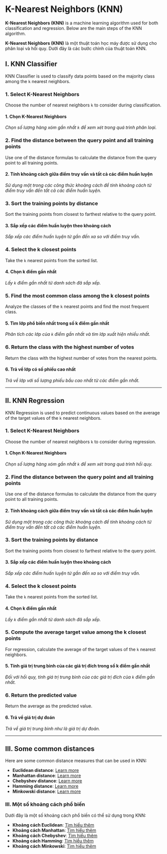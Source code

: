 # K-Nearest Neighbors (KNN)

**K-Nearest Neighbors (KNN)** is a machine learning algorithm used for both classification and regression. Below are the main steps of the KNN algorithm.

**K-Nearest Neighbors (KNN)** là một thuật toán học máy được sử dụng cho phân loại và hồi quy. Dưới đây là các bước chính của thuật toán KNN.

## I. KNN Classifier

KNN Classifier is used to classify data points based on the majority class among the `k` nearest neighbors.

### 1. Select K-Nearest Neighbors

Choose the number of nearest neighbors `k` to consider during classification.

#### 1. Chọn K-Nearest Neighbors

_Chọn số lượng hàng xóm gần nhất `k` để xem xét trong quá trình phân loại._

### 2. Find the distance between the query point and all training points

Use one of the distance formulas to calculate the distance from the query point to all training points.

#### 2. Tính khoảng cách giữa điểm truy vấn và tất cả các điểm huấn luyện

_Sử dụng một trong các công thức khoảng cách để tính khoảng cách từ điểm truy vấn đến tất cả các điểm huấn luyện._

### 3. Sort the training points by distance

Sort the training points from closest to farthest relative to the query point.

#### 3. Sắp xếp các điểm huấn luyện theo khoảng cách

_Sắp xếp các điểm huấn luyện từ gần đến xa so với điểm truy vấn._

### 4. Select the k closest points

Take the `k` nearest points from the sorted list.

#### 4. Chọn k điểm gần nhất

_Lấy `k` điểm gần nhất từ danh sách đã sắp xếp._

### 5. Find the most common class among the k closest points

Analyze the classes of the `k` nearest points and find the most frequent class.

#### 5. Tìm lớp phổ biến nhất trong số k điểm gần nhất

_Phân tích các lớp của `k` điểm gần nhất và tìm lớp xuất hiện nhiều nhất._

### 6. Return the class with the highest number of votes

Return the class with the highest number of votes from the nearest points.

#### 6. Trả về lớp có số phiếu cao nhất

_Trả về lớp với số lượng phiếu bầu cao nhất từ các điểm gần nhất._

---

## II. KNN Regression

KNN Regression is used to predict continuous values based on the average of the target values of the `k` nearest neighbors.

### 1. Select K-Nearest Neighbors

Choose the number of nearest neighbors `k` to consider during regression.

#### 1. Chọn K-Nearest Neighbors

_Chọn số lượng hàng xóm gần nhất `k` để xem xét trong quá trình hồi quy._

### 2. Find the distance between the query point and all training points

Use one of the distance formulas to calculate the distance from the query point to all training points.

#### 2. Tính khoảng cách giữa điểm truy vấn và tất cả các điểm huấn luyện

_Sử dụng một trong các công thức khoảng cách để tính khoảng cách từ điểm truy vấn đến tất cả các điểm huấn luyện._

### 3. Sort the training points by distance

Sort the training points from closest to farthest relative to the query point.

#### 3. Sắp xếp các điểm huấn luyện theo khoảng cách

_Sắp xếp các điểm huấn luyện từ gần đến xa so với điểm truy vấn._

### 4. Select the k closest points

Take the `k` nearest points from the sorted list.

#### 4. Chọn k điểm gần nhất

_Lấy `k` điểm gần nhất từ danh sách đã sắp xếp._

### 5. Compute the average target value among the k closest points

For regression, calculate the average of the target values of the `k` nearest neighbors.

#### 5. Tính giá trị trung bình của các giá trị đích trong số k điểm gần nhất

_Đối với hồi quy, tính giá trị trung bình của các giá trị đích của `k` điểm gần nhất._

### 6. Return the predicted value

Return the average as the predicted value.

#### 6. Trả về giá trị dự đoán

_Trả về giá trị trung bình như là giá trị dự đoán._

---

## III. Some common distances

Here are some common distance measures that can be used in KNN:

-   **Euclidean distance**: [Learn more](https://en.wikipedia.org/wiki/Euclidean_distance)
-   **Manhattan distance**: [Learn more](https://en.wikipedia.org/wiki/Manhattan_distance)
-   **Chebyshev distance**: [Learn more](https://en.wikipedia.org/wiki/Chebyshev_distance)
-   **Hamming distance**: [Learn more](https://en.wikipedia.org/wiki/Hamming_distance)
-   **Minkowski distance**: [Learn more](https://en.wikipedia.org/wiki/Minkowski_distance)

### III. Một số khoảng cách phổ biến

Dưới đây là một số khoảng cách phổ biến có thể sử dụng trong KNN:

-   **Khoảng cách Euclidean**: [Tìm hiểu thêm](https://en.wikipedia.org/wiki/Euclidean_distance)
-   **Khoảng cách Manhattan**: [Tìm hiểu thêm](https://en.wikipedia.org/wiki/Manhattan_distance)
-   **Khoảng cách Chebyshev**: [Tìm hiểu thêm](https://en.wikipedia.org/wiki/Chebyshev_distance)
-   **Khoảng cách Hamming**: [Tìm hiểu thêm](https://en.wikipedia.org/wiki/Hamming_distance)
-   **Khoảng cách Minkowski**: [Tìm hiểu thêm](https://en.wikipedia.org/wiki/Minkowski_distance)

